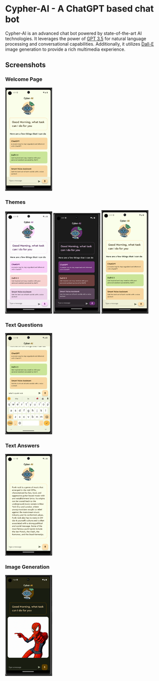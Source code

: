# Cypher-AI - A ChatGPT based chat bot

Cypher-AI is an advanced chat bot powered by state-of-the-art AI technologies. It leverages the power of [GPT 3.5](https://openai.com/) for natural language processing and conversational capabilities. Additionally, it utilizes [Dall-E](https://dalle-mini.lindelof.space/) image generation to provide a rich multimedia experience.

## Screenshots

### Welcome Page
<img src="screenshots/welcome_page.png" width="150">

### Themes
<img src="screenshots/theme_1.png" width="150">
<img src="screenshots/theme_2.png" width="150">
<img src="screenshots/theme_3.png" width="150">

### Text Questions
<img src="screenshots/text_questions.png" width="150">

### Text Answers
<img src="screenshots/text_answers.png" width="150">

### Image Generation
<img src="screenshots/image_generation.png" width="150">
